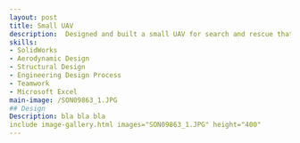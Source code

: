 ```yaml
---
layout: post
title: Small UAV
description:  Designed and built a small UAV for search and rescue that weighed less than 12 lbs and featured a droppable payload. I was the lead CAD designer and was responsible for modelling over 100+ components in SolidWorks. Five successful test flights were completed with three flights performing payload drops.
skills: 
- SolidWorks
- Aerodynamic Design
- Structural Design
- Engineering Design Process
- Teamwork
- Microsoft Excel
main-image: /SON09863_1.JPG
## Design
Description: bla bla bla
include image-gallery.html images="SON09863_1.JPG" height="400"
---
```

